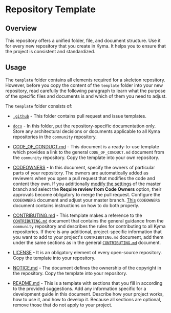 # Repository Template

## Overview

This repository offers a unified folder, file, and document structure. Use it for every new repository that you create in Kyma. It helps you to ensure that the project is consistent and standardized.

## Usage

The `template` folder contains all elements required for a skeleton repository. However, before you copy the content of the `template` folder into your new repository, read carefully the following paragraph to learn what the purpose of the specific files and documents is and which of them you need to adjust.

The `template` folder consists of:

* [`.github`](./template/.github) - This folder contains pull request and issue templates.

* [`docs`](./template/docs) - In this folder, put the repository-specific documentation only. Store any architectural decisions or documents applicable to all Kyma repositories in the `community` repository.

* [CODE_OF_CONDUCT.md](./template/CODE_OF_CONDUCT.md) - This document is a ready-to-use template which provides a link to the general `CODE_OF_CONDUCT.md` document from the `community` repository. Copy the template into your own repository.

* [CODEOWNERS](./template/CODEOWNERS) - In this document, specify the owners of particular parts of your repository. The owners are automatically added as reviewers when you open a pull request that modifies the code and content they own. If you additionally [modify the settings](https://help.github.com/articles/enabling-required-reviews-for-pull-requests/) of the master branch and select the **Require review from Code Owners** option, their approvals become obligatory to merge the pull request. Configure the `CODEOWNERS` document and adjust your master branch. [This](./template/CODEOWNERS) `CODEOWNERS` document contains instructions on how to do both properly.

* [CONTRIBUTING.md](./template/CONTRIBUTING.md) - This template makes a reference to the [`CONTRIBUTING.md`](https://github.com/kyma-project/community/blob/master/CONTRIBUTING.md) document that contains the general guidance from the `community` repository and describes the rules for contributing to all Kyma repositories. If there is any additional, project-specific information that you want to add to your project's `CONTRIBUTING.md` document, add them under the same sections as in the general [`CONTRIBUTING.md`](https://github.com/kyma-project/community/blob/master/CONTRIBUTING.md) document.

* [LICENSE](./template/LICENSE) - It is an obligatory element of every open-source repository. Copy the template into your repository.

* [NOTICE.md](./template/NOTICE.md) - The document defines the ownership of the copyright in the repository. Copy the template into your repository.

* [README.md](./template/README.md) - This is a template with sections that you fill in according to the provided suggestions. Add any information specific for a development guide in this document. Describe how your project works, how to use it, and how to develop it. Because all sections are optional, remove those that do not apply to your project.  
